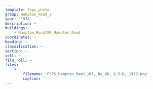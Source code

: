```yaml
---
template: fsps_photo
group: Hampton_Road_2
year: '1978'
description: ~
buildings:
    - Hampton_Road/80_Hampton_Road
coordinates: ~
heading: ~
classification: ~
section: ~
cell: ~
film_roll: ~
files:
    -
        filename: 'FSPS_Hampton_Road_107,_No_80,_9-5-D,_1978.png'
        caption: ''
---
```

